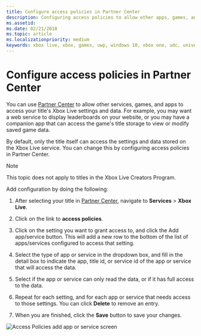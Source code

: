 ```yaml
---
title: Configure access policies in Partner Center
description: Configuring access policies to allow other apps, games, and services to access the Xbox Live settings.
ms.assetid:
ms.date: 02/21/2018
ms.topic: article
ms.localizationpriority: medium
keywords: xbox live, xbox, games, uwp, windows 10, xbox one, udc, universal developer center
---
```

# Configure access policies in Partner Center

You can use [Partner Center](https://partner.microsoft.com/dashboard) to allow other services, games, and apps to access your title's Xbox Live settings and data. For example, you may want a web service to display leaderboards on your website, or you may have a companion app that can access the game's title storage to view or modify saved game data.

By default, only the title itself can access the settings and data stored on the Xbox Live service. You can change this by configuring access policies in Partner Center.

> [!NOTE]
> This topic does not apply to titles in the Xbox Live Creators Program.

Add configuration by doing the following:

1. After selecting your title in [Partner Center](https://partner.microsoft.com/dashboard), navigate to **Services** > **Xbox Live**.

2. Click on the link to **access policies**.

3. Click on the setting you want to grant access to, and click the Add app/service button. This will add a new row to the bottom of the list of apps/services configured to access that setting.

4. Select the type of app or service in the dropdown box, and fill in the detail box to indicate the app, title id, or service id of the app or service that will access the data.

5. Select if the app or service can only read the data, or if it has full access to the data.

6. Repeat for each setting, and for each app or service that needs access to those settings. You can click **Delete** to remove an entry.

7. When you are finished, click the **Save** button to save your changes.

![Access Policies add app or service screen](../../images/dev-center/data-sharing-2.png)
